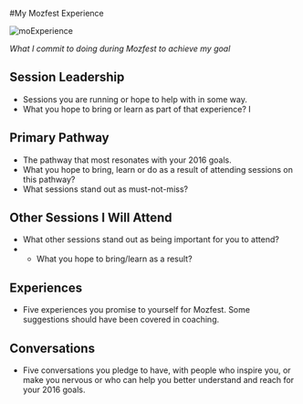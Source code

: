 #My Mozfest Experience


![moExperience](https://wiki.mozilla.org/images/4/42/Mozfest2012_5.png)

*What I commit to doing during Mozfest to achieve my goal*

## Session Leadership

* Sessions you are running or hope to help with in some way.
* What you hope to bring or learn as part of that experience?
I
## Primary Pathway

* The pathway that most resonates with your 2016 goals.
* What you hope to bring, learn or do as a result of attending sessions on this pathway?
*  What sessions stand out as must-not-miss?

## Other Sessions I Will Attend
* What other sessions stand out as being important for you to attend?
* * What you hope to bring/learn as a result?

## Experiences
* Five experiences you promise to yourself for Mozfest.  Some suggestions should have been covered in coaching.

## Conversations
* Five conversations you pledge to have, with people who inspire you, or make you nervous or who can help you better understand and reach for your 2016 goals.